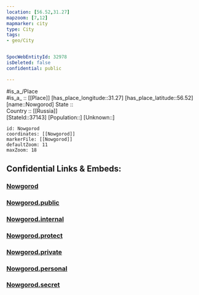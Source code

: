 ```yaml
---
location: [56.52,31.27] 
mapzoom: [7,12] 
mapmarker: city 
type: City
tags:
- geo/City


SpocWebEntityId: 32978
isDeleted: false
confidential: public

---
```

#is_a_/Place  
#is_a_ :: [[Place]] 
[has_place_longitude::31.27] 
[has_place_latitude::56.52] 
[name::Nowgorod] 
State ::  
Country :: [[Russia]]  
[StateId::37143] 
[Population::] 
[Unknown::] 


```leaflet
id: Nowgorod
coordinates: [[Nowgorod]] 
markerFile: [[Nowgorod]] 
defaultZoom: 11 
maxZoom: 18
```


## Confidential Links & Embeds: 

### [Nowgorod](/_Standards/Earth/Continent/Europe/Europe~East/Russia/Russia~Central/Tver_Oblast/City/Nowgorod.md) 

### [Nowgorod.public](/_public/Earth/Continent/Europe/Europe~East/Russia/Russia~Central/Tver_Oblast/City/Nowgorod.public.md) 

### [Nowgorod.internal](/_internal/Earth/Continent/Europe/Europe~East/Russia/Russia~Central/Tver_Oblast/City/Nowgorod.internal.md) 

### [Nowgorod.protect](/_protect/Earth/Continent/Europe/Europe~East/Russia/Russia~Central/Tver_Oblast/City/Nowgorod.protect.md) 

### [Nowgorod.private](/_private/Earth/Continent/Europe/Europe~East/Russia/Russia~Central/Tver_Oblast/City/Nowgorod.private.md) 

### [Nowgorod.personal](/_personal/Earth/Continent/Europe/Europe~East/Russia/Russia~Central/Tver_Oblast/City/Nowgorod.personal.md) 

### [Nowgorod.secret](/_secret/Earth/Continent/Europe/Europe~East/Russia/Russia~Central/Tver_Oblast/City/Nowgorod.secret.md)

